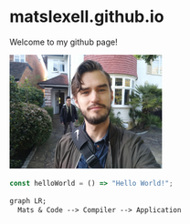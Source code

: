 # matslexell.github.io
Welcome to my github page!

<img src="./resources/bild.jpg" alt="Mats Lexell" style="height: 200px"/>


```Typescript
const helloWorld = () => "Hello World!";
```

```mermaid
graph LR;
  Mats & Code --> Compiler --> Application
```
